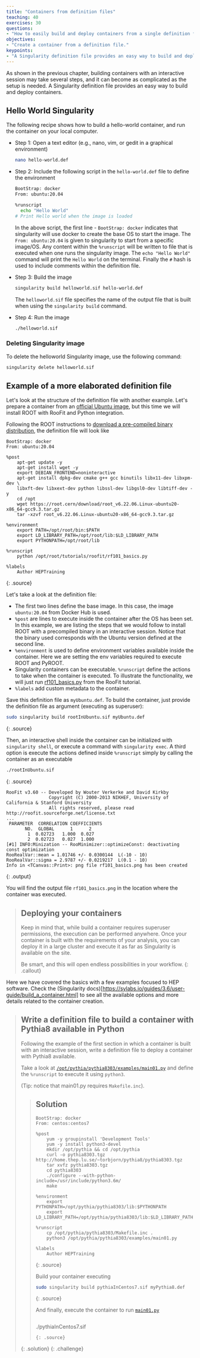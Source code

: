 ```yaml
---
title: "Containers from definition files"
teaching: 40
exercises: 30
questions:
- "How to easily build and deploy containers from a single definition file?"
objectives:
- "Create a container from a definition file."
keypoints:
- "A Singularity definition file provides an easy way to build and deploy containers."
---
```


As shown in the previous chapter, building containers with an interactive session may take several steps, and it can
become as complicated as the setup is needed.
A Singularity definition file provides an easy way to build and deploy containers.


## Hello World Singularity

The following recipe shows how to build a hello-world container, and run the container on your local computer.

- Step 1: Open a text editor (e.g., nano, vim, or gedit in a graphical environment)

  ```bash
  nano hello-world.def
  ```

- Step 2: Include the following script in the `hello-world.def` file to define the environment

  ```bash
  BootStrap: docker
  From: ubuntu:20.04

  %runscript
    echo "Hello World"
  # Print Hello world when the image is loaded
  ```

    In the above script, the first line - `BootStrap: docker` indicates that singularity will use docker to create the base OS to start the image. The `From: ubuntu:20.04` is given to singularity to start from a specific image/OS.  Any content within the  `%runscript` will be written to file that is executed when one runs the singularity image. The `echo "Hello World"` command will print the `Hello World` on the terminal. Finally the `#` hash is used to include comments within the definition file.

- Step 3: Build the image

  ```bash
  singularity build helloworld.sif hello-world.def
  ```

    The `helloworld.sif` file specifies the name of the output file that is built when using the `singularity build` command.

- Step 4: Run the image

  ```bash
  ./helloworld.sif
  ```

### Deleting Singularity image

To delete the helloworld Singularity image, use the following command:

```bash
singularity delete helloworld.sif
```


## Example of a more elaborated definition file

Let's look at the structure of the definition file with another example. Let's prepare a container from an [official
Ubuntu image](https://hub.docker.com/_/ubuntu), but this time we will install ROOT with RooFit and Python integration.


Following the ROOT instructions to
[download a pre-compiled binary distribution](https://root.cern/install/#download-a-pre-compiled-binary-distribution),
the definition file will look like

~~~
BootStrap: docker
From: ubuntu:20.04

%post
    apt-get update -y
    apt-get install wget -y
    export DEBIAN_FRONTEND=noninteractive
    apt-get install dpkg-dev cmake g++ gcc binutils libx11-dev libxpm-dev \
    libxft-dev libxext-dev python libssl-dev libgsl0-dev libtiff-dev -y
    cd /opt
    wget https://root.cern/download/root_v6.22.06.Linux-ubuntu20-x86_64-gcc9.3.tar.gz
    tar -xzvf root_v6.22.06.Linux-ubuntu20-x86_64-gcc9.3.tar.gz

%environment
    export PATH=/opt/root/bin:$PATH
    export LD_LIBRARY_PATH=/opt/root/lib:$LD_LIBRARY_PATH
    export PYTHONPATH=/opt/root/lib

%runscript
    python /opt/root/tutorials/roofit/rf101_basics.py

%labels
    Author HEPTraining
~~~
{: .source}

Let's take a look at the definition file:
* The first two lines define the base image. In this case, the image `ubuntu:20.04` from Docker Hub is used.
* `%post` are lines to execute inside the container after the OS has been set. In this example, we are listing the
steps that we would follow to install ROOT with a precompiled binary in an interactive session.
Notice that the binary used corresponds with the Ubuntu version defined at the second line.
* `%environment` is used to define environment variables available inside the container. Here we are setting the env
variables required to execute ROOT and PyROOT.
* Singularity containers can be executable. `%runscript` define the actions to take when the container is executed.
To illustrate the functionality, we will just run [rf101_basics.py](https://root.cern/doc/master/rf101__basics_8py.html)
from the RooFit tutorial.
* `%labels` add custom metadata to the container.

Save this definition file as `myUbuntu.def`. To build the container, just provide the definition file as argument
(executing as superuser):
~~~bash
sudo singularity build rootInUbuntu.sif myUbuntu.def
~~~
{: .source}

Then, an interactive shell inside the container can be initialized with `singularity shell`, or
execute a command with `singularity exec`. A third option is execute the actions defined inside `%runscript`
simply by calling the container as an executable

~~~bash
./rootInUbuntu.sif
~~~
{: .source}

~~~
RooFit v3.60 -- Developed by Wouter Verkerke and David Kirkby
                Copyright (C) 2000-2013 NIKHEF, University of California & Stanford University
                All rights reserved, please read http://roofit.sourceforge.net/license.txt
...
 PARAMETER  CORRELATION COEFFICIENTS
       NO.  GLOBAL      1      2
        1  0.02723   1.000  0.027
        2  0.02723   0.027  1.000
[#1] INFO:Minization -- RooMinimizer::optimizeConst: deactivating const optimization
RooRealVar::mean = 1.01746 +/- 0.0300144  L(-10 - 10)
RooRealVar::sigma = 2.9787 +/- 0.0219217  L(0.1 - 10)
Info in <TCanvas::Print>: png file rf101_basics.png has been created
~~~
{: .output}

You will find the output file `rf101_basics.png` in the location where the container was executed.

> ## Deploying your containers
> Keep in mind that, while build a container requires superuser permissions, the execution can be performed anywhere.
> Once your container is built with the requirements of your analysis, you can deploy it in a large cluster and execute it
> as far as Singularity is available on the site.
>
> Be smart, and this will open endless possibilities in your workflow.
{: .callout}

Here we have covered the basics with a few examples focused to HEP software.
Check the (Singularity docs)[https://sylabs.io/guides/3.6/user-guide/build_a_container.html] to see all the available
options and more details related to the container creation.

> ## Write a definition file to build a container with Pythia8 available in Python
>
> Following the example of the first section in which a container is built with an interactive session,
> write a definition file to deploy a container with Pythia8 available.
>
> Take a look at
> [`/opt/pythia/pythia8303/examples/main01.py`](https://gitlab.com/Pythia8/releases/-/blob/pythia8303/examples/main01.py)
> and define the `%runscript` to execute it using `python3`.
>
> (Tip: notice that main01.py requires `Makefile.inc`).
>
> > ## Solution
> > ~~~
> > BootStrap: docker
> > From: centos:centos7
> >
> > %post
> >     yum -y groupinstall 'Development Tools'
> >     yum -y install python3-devel
> >     mkdir /opt/pythia && cd /opt/pythia
> >     curl -o pythia8303.tgz http://home.thep.lu.se/~torbjorn/pythia8/pythia8303.tgz
> >     tar xvfz pythia8303.tgz
> >     cd pythia8303
> >     ./configure --with-python-include=/usr/include/python3.6m/
> >     make
> >
> > %environment
> >     export PYTHONPATH=/opt/pythia/pythia8303/lib:$PYTHONPATH
> >     export LD_LIBRARY_PATH=/opt/pythia/pythia8303/lib:$LD_LIBRARY_PATH
> >
> > %runscript
> >     cp /opt/pythia/pythia8303/Makefile.inc .
> >     python3 /opt/pythia/pythia8303/examples/main01.py
> >
> > %labels
> >     Author HEPTraining
> > ~~~
> > {: .source}
> >
> > Build your container executing
> >
> > ~~~bash
> > sudo singularity build pythiaInCentos7.sif myPythia8.def
> > ~~~
> > {: .source}
> >
> > And finally, execute the container to run [`main01.py`](https://gitlab.com/Pythia8/releases/-/blob/pythia8303/examples/main01.py)
> >
>> > ~~~bash
> > ./pythiaInCentos7.sif
> > ~~~
> > {: .source}
> {: .solution}
{: .challenge}
